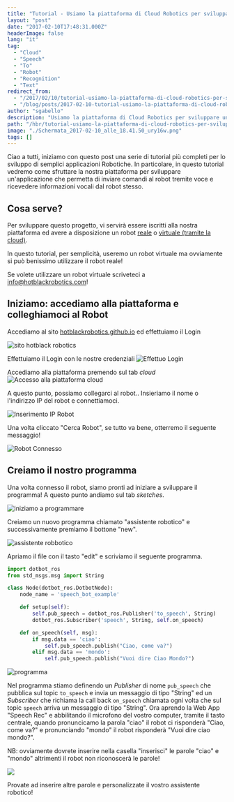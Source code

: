 ```yaml
---
title: "Tutorial - Usiamo la piattaforma di Cloud Robotics per sviluppare un semplice assistente personale Robotico"
layout: "post"
date: "2017-02-10T17:48:31.000Z"
headerImage: false
lang: "it"
tag:
  - "Cloud"
  - "Speech"
  - "To"
  - "Robot"
  - "Recognition"
  - "Text"
redirect_from:
  - "/2017/02/10/tutorial-usiamo-la-piattaforma-di-cloud-robotics-per-sviluppare-un-semplice-assistente-personale-robotico/"
  - "/blog/posts/2017-02-10-tutorial-usiamo-la-piattaforma-di-cloud-robotics-per-sviluppare-un-semplice-assistente-personale-robotico"
author: "sgabello"
description: "Usiamo la piattaforma di Cloud Robotics per sviluppare un semplice assistente personale Robotico"
path: "/hbr/tutorial-usiamo-la-piattaforma-di-cloud-robotics-per-sviluppare-un-semplice-assistente-personale-robotico/"
image: "./Schermata_2017-02-10_alle_18.41.50_ury16w.png"
tags: []
---
```


Ciao a tutti, iniziamo con questo post una serie di tutorial più completi per lo sviluppo di semplici applicazioni Robotiche. In particolare, in questo tutorial vedremo come sfruttare la nostra piattaforma per sviluppare un'applicazione che permetta di inviare comandi al robot tremite voce e ricevedere informazioni vocali dal robot stesso.

## Cosa serve?

Per sviluppare questo progetto, vi servirà essere iscritti alla nostra piattaforma ed avere a disposizione un robot [reale](http://hotblackrobotics.github.io/blog/posts/2017-02-08-dotbot-tutorial-hardware) o [virtuale (tramite la cloud)](http://hotblackrobotics.github.io/blog/posts/2017-02-03-avete-problemi-hardware-ce-il-robot-in-cloud-accessibile-da-remoto-tramite-il-vostro-pc-o).

In questo tutorial, per semplicità, useremo un robot virtuale ma ovviamente si può benissimo utilizzare il robot reale!

Se volete utilizzare un robot virtuale scriveteci a info@hotblackrobotics.com!

## Iniziamo: accediamo alla piattaforma e colleghiamoci al Robot

Accediamo al sito [hotblackrobotics.github.io](http://hotblackrobotics.github.io) ed effettuiamo il Login

![sito hotblack robotics](./Schermata_2017-02-09_alle_17.24.27_o2js8p.png)

Effettuiamo il Login con le nostre credenziali
![Effettuo Login](./Schermata_2017-02-09_alle_17.24.36_ur1zvl.png)

Accediamo alla piattaforma premendo sul tab _cloud_
![Accesso alla piattaforma cloud](./Schermata_2017-02-09_alle_17.24.49_crt92p.png)

A questo punto, possiamo collegarci al robot.. Insieriamo il nome o l'indirizzo IP del robot e connettiamoci.

![Inserimento IP Robot](./Schermata_2017-02-09_alle_18.05.03_gorkzs.png)

Una volta cliccato "Cerca Robot", se tutto va bene, otterremo il seguente messaggio!

![Robot Connesso](./Schermata_2017-02-09_alle_18.05.08_dwgqnj.png)

## Creiamo il nostro programma

Una volta connesso il robot, siamo pronti ad iniziare a sviluppare il programma! A questo punto andiamo sul tab _sketches_.

![iniziamo a programmare](./Schermata_2017-02-10_alle_18.15.58_chnyyy.png)

Creiamo un nuovo programma chiamato "assistente robotico" e successivamente premiamo il bottone "new".

![assistente robbotico](./Schermata_2017-02-10_alle_18.18.40_elmjy5.png)

Apriamo il file con il tasto "edit" e scriviamo il seguente programma.

```python
import dotbot_ros
from std_msgs.msg import String

class Node(dotbot_ros.DotbotNode):
    node_name = 'speech_bot_example'

    def setup(self):
        self.pub_speech = dotbot_ros.Publisher('to_speech', String)
        dotbot_ros.Subscriber('speech', String, self.on_speech)

    def on_speech(self, msg):
        if msg.data == 'ciao':
            self.pub_speech.publish("Ciao, come va?")
        elif msg.data == 'mondo':
            self.pub_speech.publish("Vuoi dire Ciao Mondo?")
```

![programma](./Schermata_2017-02-10_alle_18.28.56_jh1gsi.png)

Nel programma stiamo definendo un _Publisher_ di nome `pub_speech` che pubblica sul topic `to_speech` e invia un messaggio di tipo "String" ed un _Subscriber_ che richiama la call back `on_speech` chiamata ogni volta che sul topic `speech` arriva un messaggio di tipo "String". Ora aprendo la Web App "Speech Rec" e abbilitando il microfono del vostro computer, tramite il tasto centrale, quando pronuncicamo la parola "ciao" il robot ci risponderà "Ciao, come va?" e pronunciando "mondo" il robot risponderà "Vuoi dire ciao mondo?".

NB: ovviamente dovrete inserire nella casella "inserisci" le parole "ciao" e "mondo" altrimenti il robot non riconoscerà le parole!

![](./Schermata_2017-02-10_alle_18.41.50_ury16w.png)

Provate ad inserire altre parole e personalizzate il vostro assistente robotico!
